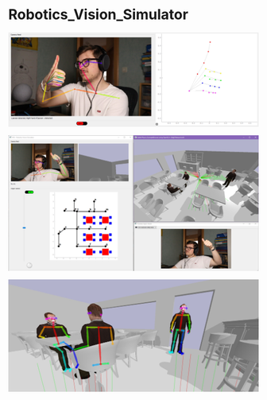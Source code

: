 # Robotics_Vision_Simulator

![Hand data Formatting](/img/handDataFormatting.png)

![RSV Gui](/img/GUIexample.PNG)

![OpenPose test on generated image](/img/InSimTest_OpenPose.jpg)

